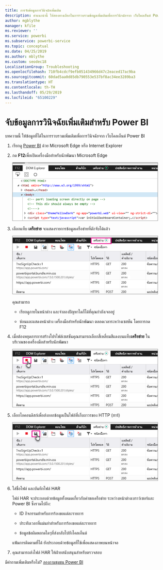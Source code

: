 ```yaml
---
title: การจับข้อมูลการวินิจฉัยเพิ่มเติม
description: คำแนะนำนี้ ให้สองทางเลือกในการรวบรวมข้อมูลเพิ่มเติมเพื่อการวินิจฉัยจาก เว็บไคลเอ็นต์ Power BI
author: mgblythe
manager: kfile
ms.reviewer: ''
ms.service: powerbi
ms.subservice: powerbi-service
ms.topic: conceptual
ms.date: 04/25/2019
ms.author: mblythe
ms.custom: seodec18
LocalizationGroup: Troubleshooting
ms.openlocfilehash: 710fb4cdcf9efb051434966d47c2eaced17ac9ba
ms.sourcegitcommit: 60dad5aa0d85db790553e537bf8ac34ee3289ba3
ms.translationtype: HT
ms.contentlocale: th-TH
ms.lasthandoff: 05/29/2019
ms.locfileid: "65100229"
---
```

# <a name="capture-additional-diagnostic-information-for-power-bi"></a>จับข้อมูลการวินิจฉัยเพิ่มเติมสำหรับ Power BI

บทความนี้ ให้ข้อมูลที่ได้ในการรวบรวมเพิ่มเติมเพื่อการวินิจฉัยจาก เว็บไคลเอ็นต์ Power BI

1. เรียกดู [Power BI](https://app.powerbi.com) ด้วย Microsoft Edge หรือ Internet Explorer

1. กด **F12**เพื่อเปิดเครื่องมือสำหรับนักพัฒนา Microsoft Edge

   ![สกรีนช็อตของแท็บองค์ประกอบเครื่องมือสำหรับนักพัฒนา Microsoft Edge](media/service-admin-capturing-additional-diagnostic-information-for-power-bi/edge-developer-tools.png)

1. เลือกแท็บ **เครือข่าย** จะแสดงรายการข้อมูลเครือข่ายที่ดักจับได้แล้ว

   ![สกรีนช็อตของแท็บเครือข่ายเครื่องมือสำหรับนักพัฒนา Microsoft Edge](media/service-admin-capturing-additional-diagnostic-information-for-power-bi/edge-network-tab.png)

    คุณสามารถ

    * เรียกดูภายในหน้าต่าง และจำลองปัญหาใดก็ได้ที่คุณกำลังเจออยู่

    * ซ่อนและแสดงหน้าต่าง เครื่องมือสำหรับนักพัฒนา ตลอดเวลาระหว่างเซสชัน โดยการกด F12

1. เมื่อต้องหยุดการการสร้างโปรไฟล์เซสซันคุณสามารถเลือกสี่เหลี่ยมสีแดงบนแท็บ**เครือข่าย** ในบริเวณของเครื่องมือสำหรับนักพัฒนา

   ![สกรีนช็อตของแท็บเครือข่ายของเครื่องมือสำหรับนักพัฒนา Microsoft Edge ที่มีการโทรออกจากปุ่มหยุด](media/service-admin-capturing-additional-diagnostic-information-for-power-bi/edge-network-tab-stop.png)

1. เลือกไอคอนดิสก์เพื่อส่งออกข้อมูลเป็นไฟล์ที่เก็บถาวรของ HTTP (ฮาร์)

   ![สกรีนช็อตของแท็บเครือข่ายของเครื่องมือสำหรับนักพัฒนา Microsoft Edge ที่มีการโทรออกจากไอคอนแผ่นดิสก์](media/service-admin-capturing-additional-diagnostic-information-for-power-bi/edge-network-tab-save.png)

1. ใส่ชื่อไฟล์ และบันทึกไฟล์ HAR

    ไฟล์ HAR จะประกอบด้วยข้อมูลทั้งหมดเกี่ยวกับคำขอเครือข่าย ระหว่างหน้าต่างเบราว์เซอร์และ Power BI ซึ่งรวมไปถึง:

    * ID กิจกรรมสำหรับการร้องขอแต่ละรายการ

    * ประทับเวลาที่แม่นยำสำหรับการร้องขอแต่ละรายการ

    * ข้อมูลข้อผิดพลาดใดๆที่ส่งกลับไปยังไคลเอ็นต์

    แฟ้มการติดตามที่ได้ ยังประกอบด้วยข้อมูลที่ใช้เพื่อแสดงภาพบนหน้าจอ

1. คุณสามารถส่งไฟล์ HAR ให้ฝ่ายสนับสนุนสำหรับตรวจสอบ

มีคำถามเพิ่มเติมหรือไม่? [ลองถามชุมชน Power BI](http://community.powerbi.com/)
